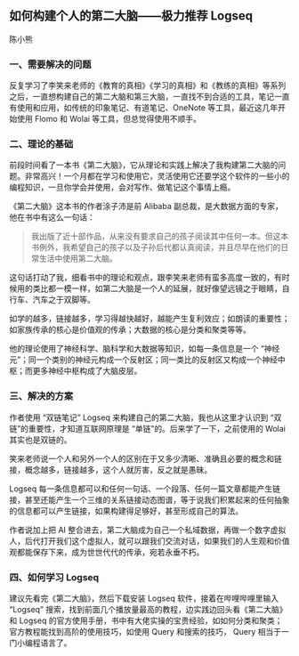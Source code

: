 ## 如何构建个人的第二大脑——极力推荐 Logseq

陈小熊

### 一、需要解决的问题

反复学习了李笑来老师的《教育的真相》《学习的真相》和《教练的真相》等系列之后，一直想构建自己的第二大脑和第三大脑，一直找不到合适的工具，笔记一直有使用和应用，如传统的印象笔记、有道笔记、OneNote 等工具，最近这几年开始使用 Flomo 和 Wolai 等工具，但总觉得使用不顺手。

### 二、理论的基础

前段时间看了一本书《第二大脑》，它从理论和实践上解决了我构建第二大脑的问题。非常高兴！一个月都在学习和使用它，灵活使用它还要学这个软件的一些小的编程知识，一旦你学会并使用，会对写作、做笔记这个事情上瘾。

《第二大脑》这本书的作者涂子沛是前 Alibaba 副总裁，是大数据方面的专家，他在书中有这么一句话：

> 我出版了近十部作品，从来没有要求自己的孩子阅读其中任何一本。但这本书例外，我希望自己的孩子以及子孙后代都认真阅读，并且尽早在他们的日常生活中使用第二大脑。

这句话打动了我，细看书中的理论和观点，跟李笑来老师有蛮多高度一致的，有时候用的类比都一模一样，如第二大脑是一个人的延展，就好像望远镜之于眼睛，自行车、汽车之于双脚等。

如学的越多，链接越多，学习得越快越好，越能产生复利效应；如朗读的重要性；如家族传承的核心是价值观的传承；大数据的核心是分类和聚类等等。

他的理论使用了神经科学、脑科学和大数据等知识，如每一条信息是一个 “神经元”；同一个类别的神经元构成一个反射区；同一类比的反射区又构成一个神经中枢；而更多神经中枢构成了大脑皮层。

### 三、解决的方案

作者使用 “双链笔记” Logseq 来构建自己的第二大脑，我也从这里才认识到 “双链”的重要性，才知道互联网原理是 “单链”的。后来学了一下，之前使用的 Wolai 其实也是双链的。

笑来老师说一个人和另外一个人的区别在于又多少清晰、准确且必要的概念和链接，概念越多，链接越多，这个人就厉害，反之就是愚昧。

Logseq 每一条信息都可以和任何一句话、一个段落、任何一篇文章都能产生链接，甚至还能产生一个三维的关系链接动态图谱，等于说我们积累起来的任何抽象的信息都可以产生链接，如果构建得足够好，甚至形成自己的算法。

作者说加上把 AI 整合进去，第二大脑成为自己一个私域数据，再做一个数字虚拟人，后代打开我们这个虚拟人，就可以跟我们交流对话，如果我们的人生观和价值观都能保存下来，成为世世代代的传承，宛若永垂不朽。

### 四、如何学习 Logseq

建议先看完《第二大脑》，然后下载安装 Logseq 软件，接着在哔哩哔哩里输入 “Logseq” 搜索，找到前面几个播放量最高的教程，边实践边回头看《第二大脑》和 Logseq 的官方使用手册，书中有大佬实操的宝贵经验，如如何分类和聚类；官方教程能找到高阶的使用技巧，如使用 Query 和搜索的技巧， Query 相当于一门小编程语言了。







